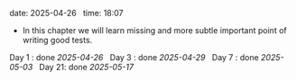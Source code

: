 date: 2025-04-26  
time: 18:07  

- In this chapter we will learn missing and more subtle important point of writing good tests.
  

Day 1 : done *2025-04-26*  
Day 3 : done *2025-04-29*  
Day 7 : done *2025-05-03*  
Day 21: done *2025-05-17*